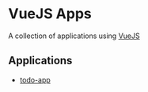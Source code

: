 # VueJS Apps

A collection of applications using [VueJS](https://vuejs.org/)

## Applications

- [todo-app]()
